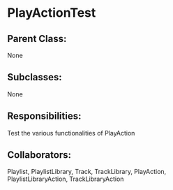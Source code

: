 # PlayActionTest

## Parent Class:
None

## Subclasses:
None

## Responsibilities:
Test the various functionalities of PlayAction

## Collaborators:
Playlist, PlaylistLibrary, Track, TrackLibrary, PlayAction, PlaylistLibraryAction, TrackLibraryAction